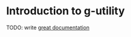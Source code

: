 # Introduction to g-utility

TODO: write [great documentation](http://jacobian.org/writing/what-to-write/)
